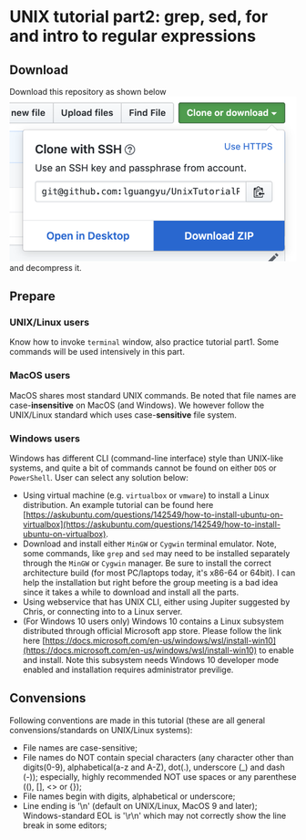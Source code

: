 UNIX tutorial part2: grep, sed, for and intro to regular expressions
====================================================================


Download
--------

Download this repository as shown below
![](image/download.png)
and decompress it.


Prepare
-------

### UNIX/Linux users

Know how to invoke `terminal` window, also practice tutorial part1.
Some commands will be used intensively in this part.

### MacOS users

MacOS shares most standard UNIX commands. Be noted that file names are case-<b>insensitive</b> on MacOS (and Windows).
We however follow the UNIX/Linux standard which uses case-<b>sensitive</b> file system.

### Windows users

Windows has different CLI (command-line interface) style than UNIX-like systems,
	and quite a bit of commands cannot be found on either `DOS` or `PowerShell`.
User can select any solution below:

* Using virtual machine (e.g. `virtualbox` or `vmware`) to install a Linux distribution.
	An example tutorial can be found here [https://askubuntu.com/questions/142549/how-to-install-ubuntu-on-virtualbox](https://askubuntu.com/questions/142549/how-to-install-ubuntu-on-virtualbox).
* Download and install either `MinGW` or `Cygwin` terminal emulator.
	Note, some commands, like `grep` and `sed` may need to be installed separately through the `MinGW` or `Cygwin` manager.
	Be sure to install the correct architecture build (for most PC/laptops today, it's x86-64 or 64bit).
	I can help the installation but right before the group meeting is a bad idea since it takes a while to download and install all the parts.
* Using webservice that has UNIX CLI, either using Jupiter suggested by Chris, or connecting into to a Linux server.
* (For Windows 10 users only) Windows 10 contains a Linux subsystem distributed through official Microsoft app store.
	Please follow the link here [https://docs.microsoft.com/en-us/windows/wsl/install-win10](https://docs.microsoft.com/en-us/windows/wsl/install-win10) to enable and install.
	Note this subsystem needs Windows 10 developer mode enabled and installation requires administrator previlige.


Convensions
-----------

Following conventions are made in this tutorial (these are all general convensions/standards on UNIX/Linux systems):

* File names are case-sensitive;
* File names do NOT contain special characters (any character other than digits(0-9), alphabetical(a-z and A-Z), dot(.), underscore (\_) and dash (-));
	especially, highly recommended NOT use spaces or any parenthese ((), [], <> or {});
* File names begin with digits, alphabetical or underscore;
* Line ending is '\n' (default on UNIX/Linux, MacOS 9 and later); Windows-standard EOL is '\r\n' which may not correctly show the line break in some editors;
